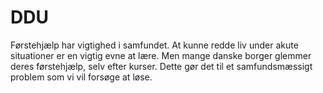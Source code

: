 # DDU
Førstehjælp har vigtighed i samfundet. At kunne redde liv under akute situationer er en vigtig evne at lære. Men mange danske borger glemmer deres førstehjælp, selv efter kurser. Dette gør det til et samfundsmæssigt problem som vi vil forsøge at løse. 
